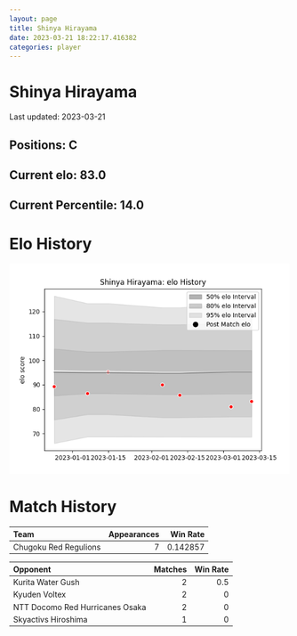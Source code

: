 ```yaml
---  
layout: page  
title: Shinya Hirayama  
date: 2023-03-21 18:22:17.416382  
categories: player  
---
```

# Shinya Hirayama


Last updated: 2023-03-21
## Positions: C

## Current elo: 83.0

## Current Percentile: 14.0

# Elo History


![elo history](history_ShinyaHirayama.png)
# Match History


| Team                  |   Appearances |   Win Rate |
|:----------------------|--------------:|-----------:|
| Chugoku Red Regulions |             7 |   0.142857 |

| Opponent                        |   Matches |   Win Rate |
|:--------------------------------|----------:|-----------:|
| Kurita Water Gush               |         2 |        0.5 |
| Kyuden Voltex                   |         2 |        0   |
| NTT Docomo Red Hurricanes Osaka |         2 |        0   |
| Skyactivs Hiroshima             |         1 |        0   |